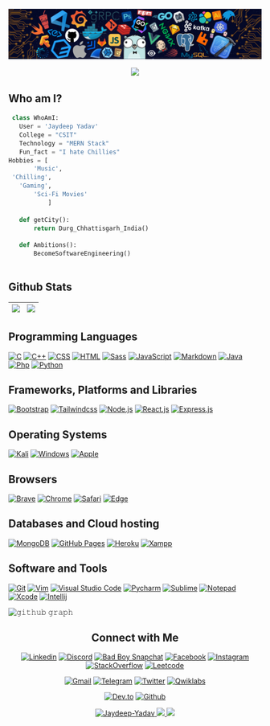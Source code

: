
![Github Banner](banner.png)

<p align="center">
  <img src="https://readme-typing-svg.herokuapp.com?color=0d8eceF&size=30&center=true&vCenter=true&width=550&height=70&lines=Hey+There,+I'm+Jaydeep;I+Love+C+Programming;An+Open+Source+Enthusiast;Full+Stack+Web+Developer;Loves+To+Build+Projects;A+Problem+Solver;">
</p>



## Who am I? 
<!-- [![Profile views](https://komarev.com/ghpvc/?username=jaydeep-yadav&label=Profile%20views)](https://github.com/jaydeep-yadav) -->


 ```python
  class WhoAmI:
    User = 'Jaydeep Yadav'
    College = "CSIT"
    Technology = "MERN Stack"
    Fun_fact = "I hate Chillies"
Hobbies = [
		'Music',
  'Chilling',
 	'Gaming',
		'Sci-Fi Movies'
			]
	
	def getCity():
		return Durg_Chhattisgarh_India()
	
	def Ambitions():
		BecomeSoftwareEngineering()
	
 ```

 
## Github Stats

<img src="https://github-readme-stats.vercel.app/api?username=jaydeep-yadav&&show_icons=true&count_private=true&theme=github_dark">|<img src="https://github-readme-streak-stats.herokuapp.com/?user=jaydeep-yadav&theme=blueberry_duo"/>
|---|---|
<!-- <p align="center"><img src="https://github-readme-stats.vercel.app/api/top-langs/?username=jaydeep-yadav&layout=compact&theme=github_dark"/></p> -->
<!-- <img align="right" height="200px" width="500px" src="https://i.imgur.com/g0fixOT.jpg"> -->
<!-- <a href="#"><img alt="" src=""></a> -->

## Programming Languages

<p>
    <a href="#"><img alt="C" src="https://img.shields.io/badge/C%20-%232370ED.svg?logo=c&logoColor=white"></a>
    <a href="#"><img alt="C++" src="https://img.shields.io/badge/C++%20-%2300599C.svg?logo=c%2B%2B&logoColor=white"></a>
    <a href="#"><img alt="CSS" src="https://img.shields.io/badge/CSS%20-%231572B6.svg?logo=css3&logoColor=white"></a>
    <a href="#"><img alt="HTML" src="https://img.shields.io/badge/HTML%20-%23E34F26.svg?logo=html5&logoColor=white"></a>
    <a href="#"><img alt="Sass" src="https://img.shields.io/badge/Sass-CC6699?&logo=sass&logoColor=white"></a>
    <a href="#"><img alt="JavaScript" src="https://img.shields.io/badge/JavaScript%20-%23F7DF1E.svg?logo=javascript&logoColor=black"></a>
    <a href="#"><img alt="Markdown" src="https://img.shields.io/badge/Markdown-%23000000.svg?logo=markdown&logoColor=white"></a>
    <a href="#"><img alt="Java" src="https://img.shields.io/badge/java-%23ED8B00.svg?logo=java&logoColor=blue"></a>
    <a href="#"><img alt="Php" src="https://img.shields.io/badge/php-%23777BB4.svg?logo=php&logoColor=white"></a>
    <a href="#"><img alt="Python" src="https://img.shields.io/badge/python-3670A0?logo=python&logoColor=ffdd54"></a>
</p>

## Frameworks, Platforms and Libraries
<p>
   <a href="#"><img alt="Bootstrap" src="https://img.shields.io/badge/Bootstrap-563D7C?logo=bootstrap&logoColor=white"></a>
   <a href="#"><img alt="Tailwindcss" src="https://img.shields.io/badge/tailwindcss-%2338B2AC.svg?logo=tailwindcss&logoColor=white"></a>
	<a href="#"><img alt="Node.js" src="https://img.shields.io/badge/node.js-6DA55F?logo=node.js&logoColor=white"></a>
	<a href="#"><img alt="React.js" src="https://img.shields.io/badge/react-%2320232a.svg?logo=react&logoColor=%2361DAFB"></a>
	<a href="#"><img alt="Express.js" src="https://img.shields.io/badge/express.js-%23404d59.svg?logo=express&logoColor=%2361DAFB"></a>
</p>

## Operating Systems
<p>
	<a href="#"><img alt="Kali" src="https://img.shields.io/badge/Kali_Linux-557C94?logo=kali-linux&logoColor=white"></a>
	<a href="#"><img alt="Windows" src="https://img.shields.io/badge/Windows-0078D6?logo=windows&logoColor=white"></a>
	<a href="#"><img alt="Apple" src="https://img.shields.io/badge/mac%20os-000000?logo=apple&logoColor=white"></a>
	
</p>

## Browsers
<p>
	<a href="#"><img alt="Brave" src="https://img.shields.io/badge/Brave-FB542B?logo=brave&logoColor=white"></a>
	<a href="#"><img alt="Chrome" src="https://img.shields.io/badge/Google_chrome-4285F4?logo=Google-Chrome&logoColor=white"></a>
	<a href="#"><img alt="Safari" src="https://img.shields.io/badge/Safari-FF1B2D?logo=Safari&logoColor=white"></a>
	<a href="#"><img alt="Edge" src="https://img.shields.io/badge/Microsoft_Edge-0078D7?logo=Microsoft-edge&logoColor=white"></a>
</p>

## Databases and Cloud hosting

<p>
	<a href="#"><img alt="MongoDB" src="https://img.shields.io/badge/MongoDB-%234ea94b.svg?logo=mongodb&logoColor=white"></a>
    <a href="#"><img alt="GitHub Pages" src="https://img.shields.io/badge/GitHub%20Pages-%23327FC7.svg?logo=github&logoColor=white"></a>
    <a href="#"><img alt="Heroku" src="https://img.shields.io/badge/Heroku%20-%23430098.svg?logo=heroku&logoColor=white"></a>
    <a href="#"><img alt="Xampp" src="https://img.shields.io/badge/Xampp%20-%23430098.svg?logo=xampp&logoColor=white"></a>
</p> 

## Software and Tools
<p>
  <a href="#"><img alt="Git" src="https://img.shields.io/badge/Git%20-%23F05033.svg?logo=git&logoColor=white"></a>
	<a href="#"><img alt="Vim" src="https://img.shields.io/badge/VIM-%2311AB00.svg?logo=vim&logoColor=white"></a>
  <a href="#"><img alt="Visual Studio Code" src="https://img.shields.io/badge/Visual%20Studio%20Code-0078d7.svg?logo=visual-studio-code&logoColor=white"></a>
  <a href="#"><img alt="Pycharm" src="https://img.shields.io/badge/pycharm-143?logo=pycharm&logoColor=black&color=green&labelColor=green"></a>
	<a href="#"><img alt="Sublime" src="https://img.shields.io/badge/sublime_text-%23575757.svg?logo=sublime-text&logoColor=important"></a>
	<a href="#"><img alt="Notepad" src="https://img.shields.io/badge/Notepad++-90E59A.svg?logo=notepad%2B%2B&logoColor=black"></a>
	<a href="#"><img alt="Xcode" src="https://img.shields.io/badge/Xcode-007ACC?for-the-badge&logo=xcode&logoColor=white"></a>
	<a href="#"><img alt="Intellij" src="https://img.shields.io/badge/IntelliJ&nbsp;IDEA-000000.svg?logo=intellij-idea&logoColor=white"></a>
</p>


![𝚐𝚒𝚝𝚑𝚞𝚋 𝚐𝚛𝚊𝚙𝚑](https://activity-graph.herokuapp.com/graph?username=Jaydeep-yadav&theme=react-dark&hide_border=true&area=true)

<h2 align="center"> Connect with Me</h2>

<p align="center">
  <a href="https://linkedin.com/in/jaydeepyadav"><img alt="Linkedin" title="Jaydeep Yadav Linkedin" src="https://img.shields.io/badge/LinkedIn-0077B5?style=for-the-badge&logo=linkedin&logoColor=white"></a>
<a href="http://discordapp.com/users/757608221191176263"><img alt="Discord" title="Jaydeep Yadav Discord Profile" src="https://img.shields.io/badge/Discord-7289DA?style=for-the-badge&logo=discord&logoColor=white"></a>
  <a href="https://www.snapchat.com/add/badboy5299"><img alt="Bad Boy Snapchat" title="Jaydeep Yadav SC" src="https://img.shields.io/badge/Snapchat-FFFC00?style=for-the-badge&logo=snapchat&logoColor=white"></a>
  <a href="https://facebook.com/killerboy.jy"><img alt="Facebook" title="Jaydeep Yadav FB" src="https://img.shields.io/badge/Facebook-1877F2?style=for-the-badge&logo=facebook&logoColor=white"></a>
  <a href="https://instagram.com/bad_boy_official2"><img alt="Instagram" title="Jaydeep Yadav Instagram" src="https://img.shields.io/badge/Instagram-E4405F?style=for-the-badge&logo=instagram&logoColor=white"></a>
  <a href="https://stackoverflow.com/users/17679768/jaydeep-yadav"><img alt="StackOverflow" src="https://img.shields.io/badge/-Stackoverflow-FE7A16?style=for-the-badge&logo=stack-overflow&logoColor=white"></a>
  <a href="https://leetcode.com/JaydeepYadav/"><img alt="Leetcode" src="https://img.shields.io/badge/LeetCode-000000?style=for-the-badge&logo=LeetCode&logoColor=#d16c06"></a>
 </p>
 <p align="center">
  <a href="mailto:yadavjay374@gmail.com"><img alt="Gmail" title="Jaydeep Yadav Gmail" src="https://img.shields.io/badge/Gmail-D14836?style=for-the-badge&logo=gmail&logoColor=white"></a>
 <a href="https://t.me/jaydeep91"><img alt="Telegram" title="Jaydeep Yadav Telegram" src="https://img.shields.io/badge/Telegram-2CA5E0?style=for-the-badge&logo=telegram&logoColor=white"></a> 
<a href="http://twitter.com/jaydeep__Yadav_"><img alt="Twitter" title="Jaydeep Yadav Twitter" src="https://img.shields.io/badge/Twitter-1DA1F2?style=for-the-badge&logo=twitter&logoColor=white"></a>
<a href="https://www.cloudskillsboost.google/public_profiles/7d84e454-3e99-4e55-95bf-5888926e1a5e"><img alt="Qwiklabs" title="Jaydeep Yadav Qwiklabs" src="https://img.shields.io/badge/Google_Cloud-4285F4?style=for-the-badge&logo=google-cloud&logoColor=white"></a>
</p>
<p align="center">
<a href="https://dev.to/jaydeepyadav"><img alt="Dev.to" title="Jaydeep Yadav Dev.to Profile" src="https://img.shields.io/badge/dev.to-0A0A0A?style=for-the-badge&logo=devdotto&logoColor=white"></a>
 <a href="https://github.com/Jaydeep-Yadav"><img alt="Github" title="Jaydeep Yadav Github" src="https://img.shields.io/badge/github-%23121011.svg?style=for-the-badge&logo=github&logoColor=white"></a>
</p>

<p align="center">
    <a href="https://github.com/">
        <img src="https://komarev.com/ghpvc/?username=Jaydeep-Yadav" alt="Jaydeep-Yadav" />
    </a>
    <a href="https://github.com/jaydeep-yadav">
        <img height="20" src="https://img.shields.io/github/followers/jaydeep-yadav?label=follow&logo=github" />
	</a>
	 <a href="https://github.com/jaydeep-yadav">
        <img height="20" src="https://img.shields.io/github/stars/jaydeep-yadav?label=stars&logo=github" />
	</a>
</p>

